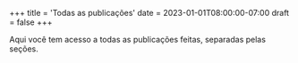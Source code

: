 +++
title = 'Todas as publicações'
date = 2023-01-01T08:00:00-07:00
draft = false
+++

Aqui você tem acesso a todas as publicações feitas, separadas pelas seções.
